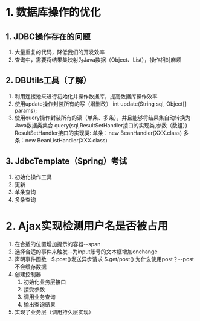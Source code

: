 # 1. 数据库操作的优化
## 1. JDBC操作存在的问题
1. 大量重复的代码，降低我们的开发效率
2. 查询中，需要将结果集映射为Java数据（Object、List），操作相对麻烦
## 2. DBUtils工具（了解）
1. 利用连接池来进行初始化并操作数据库，提高数据库操作效率
2. 使用update操作封装所有的写（增删改）
	int update(String sql, Object[] params);
3. 使用query操作封装所有的读（单条、多条），并且能够将结果集自动转换为Java数据类集合
	query(sql,ResultSetHandler接口的实现类,参数（数组）)
		ResultSetHandler接口的实现类:
			单条：new BeanHandler(XXX.class)
			多条：new BeanListHandler(XXX.class)
## 3. JdbcTemplate（Spring）考试
1. 初始化操作工具
2. 更新
3. 单条查询
4. 多条查询

# 2. Ajax实现检测用户名是否被占用
1. 在合适的位置增加提示的容器--span
2. 选择合适的事件来触发--为input账号的文本框增加onchange
3. 声明事件函数--$.post()发送异步请求
	$.get/post() 为什么使用post？--post不会缓存数据
4. 创建控制器
	1. 初始化业务层接口
	2. 接受参数
	3. 调用业务查询
	4. 输出查询结果
5. 实现了业务层（调用持久层实现）